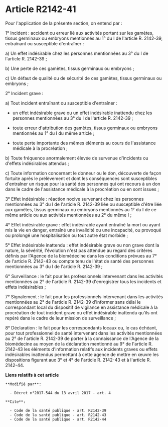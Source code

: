 # Article R2142-41

Pour l'application de la présente section, on entend par : 

1° Incident : accident ou erreur lié aux activités portant sur les gamètes, tissus germinaux ou embryons mentionnés au 1° du
I de l'article R. 2142-39, entraînant ou susceptible d'entraîner : 

a) Un effet indésirable chez les personnes mentionnées au 3° du I de l'article R. 2142-39 ; 

b) Une perte de ces gamètes, tissus germinaux ou embryons ; 

c) Un défaut de qualité ou de sécurité de ces gamètes, tissus germinaux ou embryons ; 

2° Incident grave : 

a) Tout incident entraînant ou susceptible d'entraîner :

- un effet indésirable grave ou un effet indésirable inattendu chez les personnes mentionnées au 3° du I de l'article R.
2142-39 ;

- toute erreur d'attribution des gamètes, tissus germinaux ou embryons mentionnés au 1° du I du même article ;

- toute perte importante des mêmes éléments au cours de l'assistance médicale à la procréation ; 

b) Toute fréquence anormalement élevée de survenue d'incidents ou d'effets indésirables attendus ; 

c) Toute information concernant le donneur ou le don, découverte de façon fortuite après le prélèvement et dont les
conséquences sont susceptibles d'entraîner un risque pour la santé des personnes qui ont recours à un don dans le cadre de
l'assistance médicale à la procréation ou en sont issues ; 

3° Effet indésirable : réaction nocive survenant chez les personnes mentionnées au 3° du I de l'article R. 2142-39 liée ou
susceptible d'être liée aux gamètes, tissus germinaux ou embryons mentionnés au 1° du I de ce même article ou aux activités
mentionnées au 2° du même I ; 

4° Effet indésirable grave : effet indésirable ayant entraîné la mort ou ayant mis la vie en danger, entraîné une invalidité
ou une incapacité, ou provoqué ou prolongé une hospitalisation ou tout autre état morbide ; 

5° Effet indésirable inattendu : effet indésirable grave ou non grave dont la nature, la sévérité, l'évolution n'est pas
attendue au regard des critères définis par l'Agence de la biomédecine dans les conditions prévues au 7° de l'article R.
2142-43 ou compte tenu de l'état de santé des personnes mentionnées au 3° du I de l'article R. 2142-39 ; 

6° Surveillance : le fait pour les professionnels intervenant dans les activités mentionnées au 2° de l'article R. 2142-39
d'enregistrer tous les incidents et effets indésirables ; 

7° Signalement : le fait pour les professionnels intervenant dans les activités mentionnées au 2° de l'article R. 2142-39
d'informer sans délai le correspondant local du dispositif de vigilance en assistance médicale à la procréation de tout
incident grave ou effet indésirable inattendu qu'ils ont repéré dans le cadre de leur mission de surveillance ; 

8° Déclaration : le fait pour les correspondants locaux ou, le cas échéant, pour tout professionnel de santé intervenant dans
les activités mentionnées au 2° de l'article R. 2142-39 de porter à la connaissance de l'Agence de la biomédecine au moyen de
la déclaration mentionné au 9° de l'article R. 2142-43 les éléments d'information relatifs aux incidents graves ou effets
indésirables inattendus permettant à cette agence de mettre en œuvre les dispositions figurant aux 3° et 4° de l'article R.
2142-43 et à l'article R. 2142-44.

**Liens relatifs à cet article**

	**Modifié par**:

	  - Décret n°2017-544 du 13 avril 2017 - art. 4

	**Cite**:

	  - Code de la santé publique - art. R2142-39
	  - Code de la santé publique - art. R2142-43
	  - Code de la santé publique - art. R2142-44
